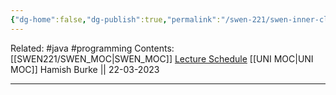 ```yaml
---
{"dg-home":false,"dg-publish":true,"permalink":"/swen-221/swen-inner-classes/","dgPassFrontmatter":true}
---
```


Related: #java #programming 
Contents: [[SWEN221/SWEN_MOC\|SWEN_MOC]]
[Lecture Schedule](https://ecs.wgtn.ac.nz/Courses/SWEN221_2023T1/LectureSchedule)
[[UNI MOC\|UNI MOC]]
Hamish Burke || 22-03-2023
***

